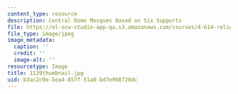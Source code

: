 ```yaml
---
content_type: resource
description: Central Dome Mosques Based on Six Supports
file: https://ol-ocw-studio-app-qa.s3.amazonaws.com/courses/4-614-religious-architecture-and-islamic-cultures-fall-2002/b3ac2c0e5ea4857f51a0bd7e968728dc_1139thumbnail.jpg
file_type: image/jpeg
image_metadata:
  caption: ''
  credit: ''
  image-alt: ''
resourcetype: Image
title: 1139thumbnail.jpg
uid: b3ac2c0e-5ea4-857f-51a0-bd7e968728dc
---
```

